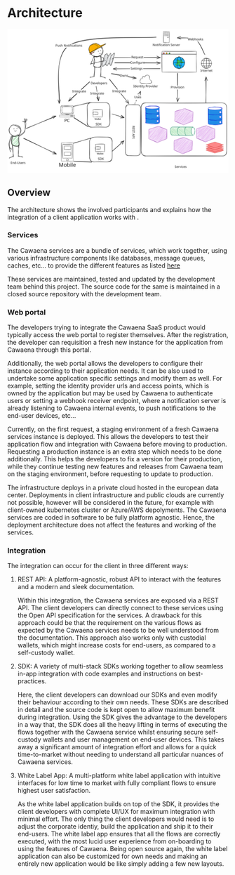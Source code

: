 # Architecture

![ Integration Architecture](Cryptpay_Integration.svg)

## Overview

The architecture shows the involved participants and explains how the integration of a client application works with .

### Services

The Cawaena services are a bundle of services, which work together, using various infrastructure components like databases, message queues, caches, etc... to provide the different features as listed [here](Features.md)

These services are maintained, tested and updated by the development team behind this project. The source code for the same is maintained in a closed source repository with the development team.

### Web portal

The developers trying to integrate the Cawaena SaaS product would typically access the web portal to register themselves. After the registration, the developer can requisition a fresh new instance for the application from Cawaena through this portal.

Additionally, the web portal allows the developers to configure their instance according to their application needs. It can be also used to undertake some application specific settings and modify them as well. For example, setting the identity provider urls and access points, which is owned by the application but may be used by Cawaena to authenticate users or setting a webhook receiver endpoint, where a notification server is already listening to Cawaena internal events, to push notifications to the end-user devices, etc...

Currently, on the first request, a staging environment of a fresh Cawaena services instance is deployed. This allows the developers to test their application flow and integration with Cawaena before moving to production. Requesting a production instance is an extra step which needs to be done additionally. This helps the developers to fix a version for their production, while they continue testing new features and releases from Cawaena team on the staging environment, before requesting to update to production.

The infrastructure deploys in a private cloud hosted in the european data center. Deployments in client infrastructure and public clouds are currently not possible, however will be considered in the future, for example with client-owned kubernetes cluster or Azure/AWS depolyments. The Cawaena services are coded in software to be fully platform agnostic. Hence, the deployment architecture does not affect the features and working of the services.

### Integration

The integration can occur for the client in three different ways:

1. REST API: A platform-agnostic, robust API to interact with the  features and a modern and sleek documentation.

    Within this integration, the Cawaena services are exposed via a REST API. The client developers can directly connect to these services using the Open API specification for the services. A drawback for this approach could be that the requirement on the various flows as expected by the Cawaena services needs to be well understood from the documentation. This approach also works only with custodial wallets, which might increase costs for end-users, as compared to a self-custody wallet.

2. SDK: A variety of multi-stack SDKs working together to allow seamless in-app integration with code examples and instructions on best-practices.

    Here, the client developers can download our SDKs and even modify their behaviour according to their own needs. These SDKs are described in detail and the source code is kept open to allow maximum benefit during integration. Using the SDK gives the advantage to the developers in a way that, the SDK does all the heavy lifting in terms of executing the flows together with the Cawaena service whilst ensuring secure self-custody wallets and user management on end-user devices. This takes away a significant amount of integration effort and allows for a quick time-to-market without needing to understand all particular nuances of Cawaena services.

3. White Label App: A multi-platform white label application with intuitive interfaces for low time to market with fully compliant flows to ensure highest user satisfaction.

    As the white label application builds on top of the SDK, it provides the client developers with complete UI/UX for maximum integration with minimal effort. The only thing the client developers would need is to adjust the corporate identiy, build the application and ship it to their end-users. The white label app ensures that all the flows are correctly executed, with the most lucid user experience from on-boarding to using the features of Cawaena. Being open source again, the white label application can also be customized for own needs and making an entirely new application would be like simply adding a few new layouts.
